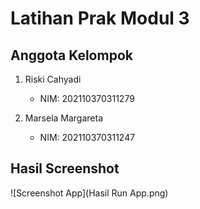 # Latihan Prak Modul 3

## Anggota Kelompok
1. Riski Cahyadi
   - NIM: 202110370311279

2. Marsela Margareta
   - NIM: 202110370311247

## Hasil Screenshot

![Screenshot App](Hasil Run App.png)
